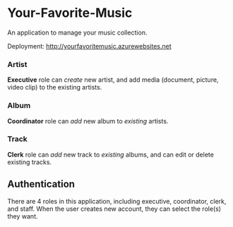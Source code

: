 # Your-Favorite-Music

An application to manage your music collection.

Deployment: http://yourfavoritemusic.azurewebsites.net

### Artist

**Executive** role can *create* new artist, and add media (document, picture, video clip) to the existing artists.

### Album

**Coordinator** role can *add* new album to *existing* artists.

### Track

**Clerk** role can *add* new track to *existing* albums, and can edit or delete existing tracks.
 
## Authentication

There are 4 roles in this application, including executive, coordinator, clerk, and staff. When the user creates new account, they can select the role(s) they want.
